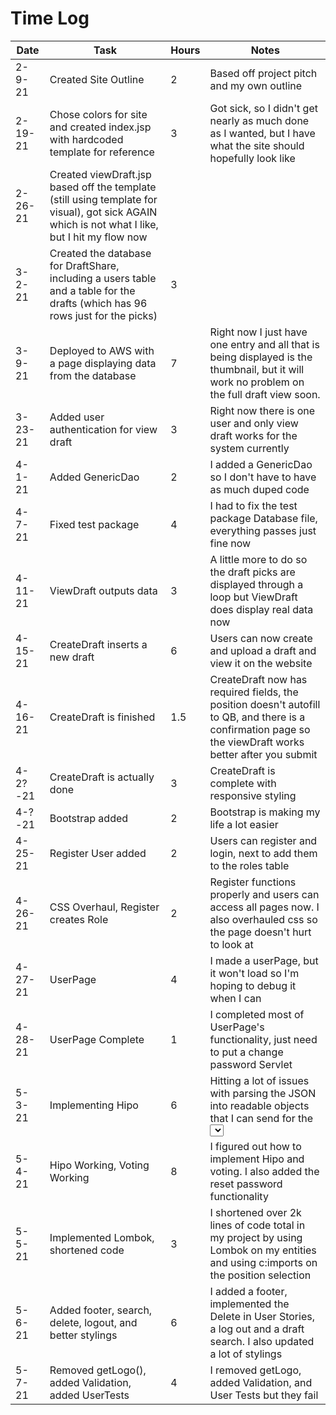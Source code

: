 # Time Log

| Date | Task | Hours | Notes |
|------|------|-------|------|
| 2-9-21 | Created Site Outline | 2 | Based off project pitch and my own outline |
| 2-19-21 | Chose colors for site and created index.jsp with hardcoded template for reference | 3 | Got sick, so I didn't get nearly as much done as I wanted, but I have what the site should hopefully look like |
| 2-26-21 | Created viewDraft.jsp based off the template (still using template for visual), got sick AGAIN which is not what I like, but I hit my flow now |
| 3-2-21 | Created the database for DraftShare, including a users table and a table for the drafts (which has 96 rows just for the picks) | 3 |
| 3-9-21 | Deployed to AWS with a page displaying data from the database | 7 | Right now I just have one entry and all that is being displayed is the thumbnail, but it will work no problem on the full draft view soon. |
| 3-23-21 | Added user authentication for view draft | 3 | Right now there is one user and only view draft works for the system currently |
| 4-1-21 | Added GenericDao | 2 | I added a GenericDao so I don't have to have as much duped code |
| 4-7-21 | Fixed test package | 4 | I had to fix the test package Database file, everything passes just fine now |
| 4-11-21 | ViewDraft outputs data | 3 | A little more to do so the draft picks are displayed through a loop but ViewDraft does display real data now |
| 4-15-21 | CreateDraft inserts a new draft | 6 | Users can now create and upload a draft and view it on the website | 
| 4-16-21 | CreateDraft is finished | 1.5 | CreateDraft now has required fields, the position doesn't autofill to QB, and there is a confirmation page so the viewDraft works better after you submit |
| 4-2?-21 | CreateDraft is actually done | 3 | CreateDraft is complete with responsive styling |
| 4-?-21 | Bootstrap added | 2 | Bootstrap is making my life a lot easier |
| 4-25-21 | Register User added | 2 | Users can register and login, next to add them to the roles table |
| 4-26-21 | CSS Overhaul, Register creates Role | 2 | Register functions properly and users can access all pages now. I also overhauled css so the page doesn't hurt to look at |
| 4-27-21 | UserPage | 4 | I made a userPage, but it won't load so I'm hoping to debug it when I can |
| 4-28-21 | UserPage Complete | 1 | I completed most of UserPage's functionality, just need to put a change password Servlet |
| 5-3-21 | Implementing Hipo | 6 | Hitting a lot of issues with parsing the JSON into readable objects that I can send for the <select> but I'm figuring it out. |
| 5-4-21 | Hipo Working, Voting Working | 8 | I figured out how to implement Hipo and voting. I also added the reset password functionality |
| 5-5-21 | Implemented Lombok, shortened code | 3 | I shortened over 2k lines of code total in my project by using Lombok on my entities and using c:imports on the position selection |
| 5-6-21 | Added footer, search, delete, logout, and better stylings | 6 | I added a footer, implemented the Delete in User Stories, a log out and a draft search. I also updated a lot of stylings |
| 5-7-21 | Removed getLogo(), added Validation, added UserTests | 4 | I removed getLogo, added Validation, and User Tests but they fail |